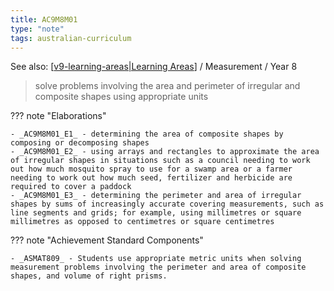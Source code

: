 ```yaml
---
title: AC9M8M01
type: "note"
tags: australian-curriculum
---
```


See also: [[v9-learning-areas|Learning Areas]]   / Measurement / Year 8

> solve problems involving the area and perimeter of irregular and composite shapes using appropriate units

??? note "Elaborations"

	- _AC9M8M01_E1_ - determining the area of composite shapes by composing or decomposing shapes
	- _AC9M8M01_E2_ - using arrays and rectangles to approximate the area of irregular shapes in situations such as a council needing to work out how much mosquito spray to use for a swamp area or a farmer needing to work out how much seed, fertilizer and herbicide are required to cover a paddock
	- _AC9M8M01_E3_ - determining the perimeter and area of irregular shapes by sums of increasingly accurate covering measurements, such as line segments and grids; for example, using millimetres or square millimetres as opposed to centimetres or square centimetres
??? note "Achievement Standard Components"

	- _ASMAT809_ - Students use appropriate metric units when solving measurement problems involving the perimeter and area of composite shapes, and volume of right prisms.

[//begin]: # "Autogenerated link references for markdown compatibility"
[v9-learning-areas|Learning Areas]: ../v9-learning-areas "v9-learning-areas"
[//end]: # "Autogenerated link references"
